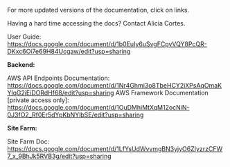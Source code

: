 For more updated versions of the documentation, click on links. 

Having a hard time accessing the docs? Contact Alicia Cortes.

User Guide: https://docs.google.com/document/d/1b0EuIy6uSvgFCpyVQY8PcQR-DKxc6Oi7e69H84Ucgaw/edit?usp=sharing

**Backend:**

AWS API Endpoints Documentation: https://docs.google.com/document/d/1Nr4Ghmi3o8TbeHCY2iXPsAqOmaKYlqG2iEiDORdHf68/edit?usp=sharing
AWS Framework Documentation [private access only]: https://docs.google.com/document/d/1OuDMhiMtXqM12ocNiN-0J3fO2_Rf0Er5dYpKbNYlbSE/edit?usp=sharing

**Site Farm:**

Site Farm Doc: https://docs.google.com/document/d/1LfYsUdWvvmgBN3yjyO6ZIyzrzCFW7_x_9BhJk5RVB3g/edit?usp=sharing



